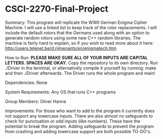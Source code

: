 # CSCI-2270-Final-Project
Summary:
This program will replicate the WWII German Enigma Cipher Machine. I will use a linked list to keep track of the rotor replacements. I will include the default rotors that the Germans used along with an option to generate random rotors using some new C++ random libraries. The machine is fairly hard to explain, so if you wish to read more about it here: http://users.telenet.be/d.rijmenants/en/enigmatech.htm

How to Run:
**PLEASE MAKE SURE ALL OF YOUR INPUTS ARE CAPITAL LETTERS. SPACES ARE OKAY.**
Copy the repository to its own directory. Run ./Driver in the terminal, or alternatively compile it yourself by running:
make
and then ./Driver afterwards.
The Driver runs the whole program and main!

Dependencies:
None

System Requirements:
Any OS that runs C++ programs

Group Members:
Oliver Hanna

Improvements:
For those who want to add to the program it currently does not support
any lowercase inputs. There are also almost no safeguards to check for punctuation or odd inputs (like numbers). These have the potential to break the program.
Adding safeguards to prevent the program from crashing and adding lowercase support are both possible TO-DO's. 

